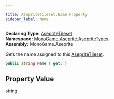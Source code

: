 ```yaml
---

title: AsepriteTileset.Name Property
sidebar_label: Name
---
```

**Declaring Type:** [AsepriteTileset](../)  
**Namespace:** [MonoGame.Aseprite.AsepriteTypes](../../)  
**Assembly:** MonoGame.Aseprite

Gets the name assigned to this [AsepriteTileset](../).

```csharp
public string Name { get; }
```

## Property Value

string


